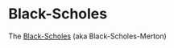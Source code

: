 # Black-Scholes
The [Black-Scholes](https://en.wikipedia.org/wiki/Black%E2%80%93Scholes_model) (aka Black-Scholes-Merton) 
